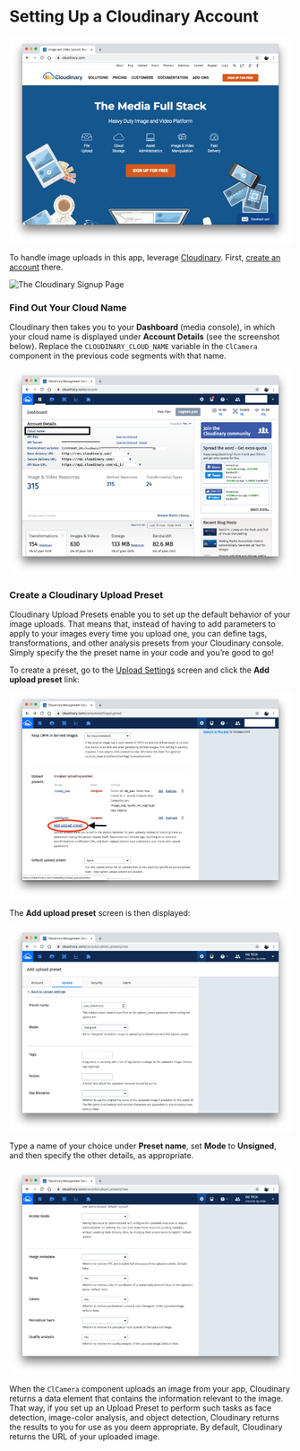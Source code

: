 # Setting Up a Cloudinary Account

![The Cloudinary Homepage](.gitbook/assets/cl-1.png)

To handle image uploads in this app, leverage [Cloudinary](https://cloudinary.com/). First, [create an account](https://cloudinary.com/signup) there.

![The Cloudinary Signup Page](https://res.cloudinary.com/practicaldev/image/fetch/s--osEl7sF3--/c_limit%2Cf_auto%2Cfl_progressive%2Cq_auto%2Cw_880/https://d2mxuefqeaa7sj.cloudfront.net/s_CB1529C18383F5548EDF13217A823CEEA09EC3BDFA57AD577E213213DCE5B3F4_1536350242110_Screen%2BShot%2B2018-09-07%2Bat%2B7.56.54%2BPM.png)

### **Find Out Your Cloud Name**

Cloudinary then takes you to your **Dashboard** \(media console\), in which your cloud name is displayed under **Account Details** \(see the screenshot below\). Replace the `CLOUDINARY_CLOUD_NAME` variable in the `ClCamera` component in the previous code segments with that name.

![Finding Your Cloudinary Cloud Name](.gitbook/assets/cl-3.png)

### **Create a Cloudinary Upload Preset**

Cloudinary Upload Presets enable you to set up the default behavior of your image uploads. That means that, instead of having to add parameters to apply to your images every time you upload one, you can define tags, transformations, and other analysis presets from your Cloudinary console. Simply specify the the preset name in your code and you’re good to go!

To create a preset, go to the [Upload Settings](https://cloudinary.com/console/settings/upload) screen and click the **Add upload preset** link:

![Adding an Upload Preset](.gitbook/assets/cl-4.png)

The **Add upload preset** screen is then displayed:

![Adding an Upload Preset \(1\)](.gitbook/assets/cl-5.png)

Type a name of your choice under **Preset name**, set **Mode** to **Unsigned**, and then specify the other details, as appropriate.

![Adding an Upload Preset \(2\)](.gitbook/assets/cl-6.png)

When the `ClCamera` component uploads an image from your app, Cloudinary returns a data element that contains the information relevant to the image. That way, if you set up an Upload Preset to perform such tasks as face detection, image-color analysis, and object detection, Cloudinary returns the results to you for use as you deem appropriate. By default, Cloudinary returns the URL of your uploaded image.


